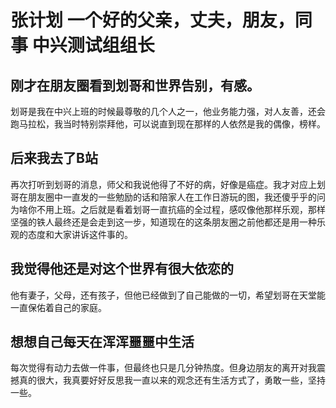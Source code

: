 # 张计划 一个好的父亲，丈夫，朋友，同事    中兴测试组组长
## 刚才在朋友圈看到划哥和世界告别，有感。
划哥是我在中兴上班的时候最尊敬的几个人之一，他业务能力强，对人友善，还会跑马拉松，我当时特别崇拜他，可以说直到现在那样的人依然是我的偶像，榜样。
## 后来我去了B站
再次打听到划哥的消息，师父和我说他得了不好的病，好像是癌症。我才对应上划哥在朋友圈中一直发的一些勉励的话和陪家人在工作日游玩的图，我还傻乎乎的问为啥你不用上班。之后就是看着划哥一直抗癌的全过程，感叹像他那样乐观，那样坚强的铁人最终还是会走到这一步，知道现在的这条朋友圈之前他都还是用一种乐观的态度和大家讲诉这件事的。
## 我觉得他还是对这个世界有很大依恋的
他有妻子，父母，还有孩子，但他已经做到了自己能做的一切，希望划哥在天堂能一直保佑着自己的家庭。
## 想想自己每天在浑浑噩噩中生活
每次觉得有动力去做一件事，但最终也只是几分钟热度。但身边朋友的离开对我震撼真的很大，我真要好好反思我一直以来的观念还有生活方式了，勇敢一些，坚持一些。
